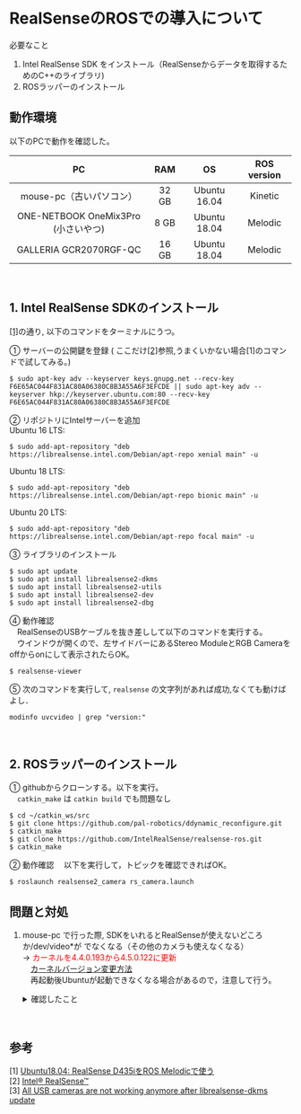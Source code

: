 # RealSenseのROSでの導入について

必要なこと  
1. Intel RealSense SDK をインストール（RealSenseからデータを取得するためのC++のライブラリ)
2. ROSラッパーのインストール

## 動作環境

以下のPCで動作を確認した。

| PC | RAM | OS | ROS version |
|:-:|:-:|:-:|:-:|
| mouse-pc（古いパソコン） | 32 GB | Ubuntu 16.04 | Kinetic |
| ONE-NETBOOK OneMix3Pro (小さいやつ) | 8 GB | Ubuntu 18.04 | Melodic |
| GALLERIA GCR2070RGF-QC | 16 GB | Ubuntu 18.04 | Melodic |
<br>

## 1. Intel RealSense SDKのインストール

[[1]](https://demura.net/robot/16525.html)の通り, 以下のコマンドをターミナルにうつ。  

① サーバーの公開鍵を登録 ( ここだけ[[2]](https://github.com/IntelRealSense/librealsense/blob/master/doc/distribution_linux.md)参照,うまくいかない場合[1]のコマンドで試してみる。)
```
$ sudo apt-key adv --keyserver keys.gnupg.net --recv-key F6E65AC044F831AC80A06380C8B3A55A6F3EFCDE || sudo apt-key adv --keyserver hkp://keyserver.ubuntu.com:80 --recv-key F6E65AC044F831AC80A06380C8B3A55A6F3EFCDE
```
② リポジトリにIntelサーバーを追加  
Ubuntu 16 LTS:
```
$ sudo add-apt-repository "deb https://librealsense.intel.com/Debian/apt-repo xenial main" -u
```
Ubuntu 18 LTS:
```
$ sudo add-apt-repository "deb https://librealsense.intel.com/Debian/apt-repo bionic main" -u
```
Ubuntu 20 LTS:
```
$ sudo add-apt-repository "deb https://librealsense.intel.com/Debian/apt-repo focal main" -u
```

③ ライブラリのインストール
```
$ sudo apt update
$ sudo apt install librealsense2-dkms
$ sudo apt install librealsense2-utils
$ sudo apt install librealsense2-dev
$ sudo apt install librealsense2-dbg
```

④ 動作確認  
　RealSenseのUSBケーブルを抜き差しして以下のコマンドを実行する。  
　ウインドウが開くので、左サイドバーにあるStereo ModuleとRGB Cameraをoffからonにして表示されたらOK。
```
$ realsense-viewer
```

⑤ 次のコマンドを実行して, `realsense` の文字列があれば成功,なくても動けばよし．

```
modinfo uvcvideo | grep "version:"
```
<br>

## 2. ROSラッパーのインストール

① githubからクローンする。以下を実行。  
　`catkin_make` は `catkin build` でも問題なし

```
$ cd ~/catkin_ws/src
$ git clone https://github.com/pal-robotics/ddynamic_reconfigure.git
$ catkin_make
$ git clone https://github.com/IntelRealSense/realsense-ros.git
$ catkin_make
```

② 動作確認
　以下を実行して，トピックを確認できればOK。
```
$ roslaunch realsense2_camera rs_camera.launch
```


## 問題と対処

1. mouse-pc で行った際, SDKをいれるとRealSenseが使えないどころか/dev/video*が
でなくなる（その他のカメラも使えなくなる）  
→ <span style="color: red; ">カーネルを4.4.0.193から4.5.0.122に更新</span>  
　[カーネルバージョン変更方法](https://qiita.com/ego/items/36e9baccc80097950195)  
　再起動後Ubuntuが起動できなくなる場合があるので，注意して行う。  

    <details><summary> 確認したこと </summary>
    → `lsusb -t` でドライバ確認　ドライバーが割り当てられていない(uvcvideo)<br>
    → `uvcvideo`へのパスが変わっている<br>
    　`/lib/modules/4.4.0-193-generic/updates/dkms/uvcvideo.ko`<br>  
    　本来は`/lib/modules/4.4.0-193-generic/kernel/drivers/media/usb/uvc`にある<br>
    → `modinfo uvcvideo | grep "version:"` で調べるとrealsenseの文字が入っている<br>  
    　動作確認済みのUbuntu18.04でも同じ表示だが，もとのversion:1.1.1のまま問題なく使える<br>  
    → `/lib/modules/4.4.0-193-generic/updates/dkms/uvcvideo.ko`を削除し, もとの`uvcvideo.ko`をコピーしたところ、`/dev/video*`がでて,`realsense-viewer`でカメラ映像を読み取れた。同時にその他のカメラも使えるように。<span style="color: red; ">非推奨</span>  <br>
    →カーネル4.4.0.187以降の4.4シリーズでは上手く動作しないことがあるらしい。[3](https://github.com/IntelRealSense/librealsense/issues/7287)
    </details>
    

<br>

## 参考
[1] [Ubuntu18.04: RealSense D435iをROS Melodicで使う](https://demura.net/robot/16525.html) <br>
[2] [Intel® RealSense™](https://github.com/IntelRealSense/librealsense/blob/master/doc/distribution_linux.md) <br>
[3] [All USB cameras are not working anymore after librealsense-dkms update](https://github.com/IntelRealSense/librealsense/issues/7287)